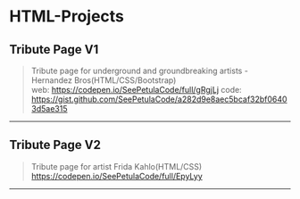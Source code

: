 # HTML-Projects


## Tribute Page V1

>Tribute page for underground and groundbreaking artists - Hernandez Bros(HTML/CSS/Bootstrap)</br>
web: https://codepen.io/SeePetulaCode/full/gRgjLj
code: https://gist.github.com/SeePetulaCode/a282d9e8aec5bcaf32bf06403d5ae315
<hr>

## Tribute Page V2

>Tribute page for artist Frida Kahlo(HTML/CSS)</br>
https://codepen.io/SeePetulaCode/full/EpyLyy
<hr>
